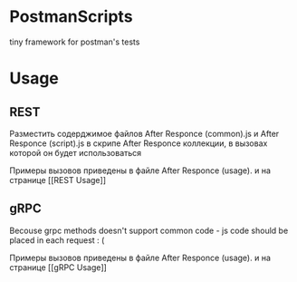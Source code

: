 # PostmanScripts
tiny framework for postman's tests

# Usage
## REST
Разместить содерджимое файлов After Responce (common).js и After Responce (script).js в скрипе After Responce коллекции, в вызовах которой он будет использоваться

Примеры вызовов приведены в файле After Responce (usage). и на странице [[REST Usage]]

## gRPC
Becouse grpc methods doesn't support common code - js code should be placed in each request : ( 

Примеры вызовов приведены в файле After Responce (usage). и на странице [[gRPC Usage]]
